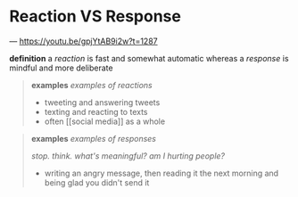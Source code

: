 # Reaction VS Response

&mdash; <https://youtu.be/gpjYtAB9i2w?t=1287>

**definition** a _reaction_ is fast and somewhat automatic whereas a _response_ is mindful and more deliberate

> **examples** _examples of reactions_
>
> - tweeting and answering tweets
> - texting and reacting to texts
> - often [[social media]] as a whole

> **examples** _examples of responses_
>
> _stop. think. what's meaningful? am I hurting people?_
>
> - writing an angry message, then reading it the next morning and being glad you didn't send it
